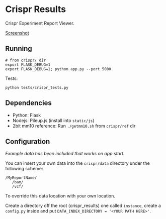 # Crispr Results

Crispr Experiment Report Viewer.

[Screenshot](https://dl.dropboxusercontent.com/u/172498/host/crispr_reports_160910.PNG)

## Running

```
# from crispr/ dir
export FLASK_DEBUG=1
export FLASK_DEBUG=1; python app.py --port 5000
```

Tests:
```
python tests/crispr_tests.py
```

## Dependencies

- Python: Flask
- Nodejs: Pileup.js (install into `static/js`)
- 2bit mm10 reference: Run `./getmm10.sh` from `crispr/ref` dir

## Configuration

_Example data has been included that works on app start._

You can insert your own data into the `crispr/data` directory under the following scheme:

```
/MyReportName/
   /bam/
   /vcf/
```

To override this data location with your own location.

Create a directory off the root (crispr_results) one called `instance`, create a `config.py` inside and put `DATA_INDEX_DIRECTORY = '<YOUR PATH HERE>'`.
